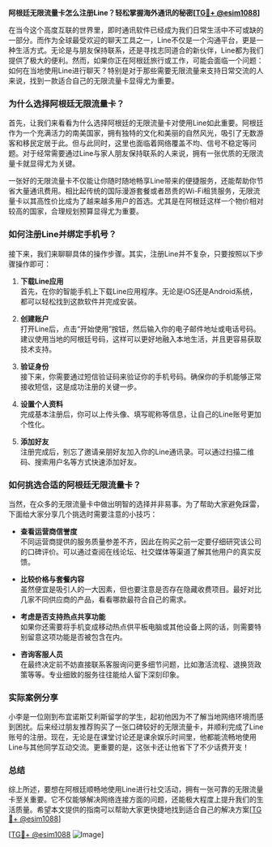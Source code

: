 **阿根廷无限流量卡怎么注册Line？轻松掌握海外通讯的秘密[[TG💪+ @esim1088](https://t.me/s/esim1088)]**

在当今这个高度互联的世界里，即时通讯软件已经成为我们日常生活中不可或缺的一部分。而作为全球最受欢迎的聊天工具之一，Line不仅是一个沟通平台，更是一种生活方式。无论是与朋友保持联系，还是寻找志同道合的新伙伴，Line都为我们提供了极大的便利。然而，如果你正在阿根廷旅行或工作，可能会面临一个问题：如何在当地使用Line进行聊天？特别是对于那些需要无限流量来支持日常交流的人来说，找到一款适合自己的无限流量卡显得尤为重要。

### 为什么选择阿根廷无限流量卡？

首先，让我们来看看为什么选择阿根廷的无限流量卡对使用Line如此重要。阿根廷作为一个充满活力的南美国家，拥有独特的文化和美丽的自然风光，吸引了无数游客和移民定居于此。但与此同时，这里也面临着网络覆盖不均、信号不稳定等问题。对于经常需要通过Line与家人朋友保持联系的人来说，拥有一张优质的无限流量卡就显得尤为关键。

一张好的无限流量卡不仅能让你随时随地畅享Line带来的便捷服务，还能帮助你节省大量通讯费用。相比起传统的国际漫游套餐或者昂贵的Wi-Fi租赁服务，无限流量卡以其高性价比成为了越来越多用户的首选。尤其是在阿根廷这样一个物价相对较高的国家，合理规划预算显得尤为重要。

### 如何注册Line并绑定手机号？

接下来，我们来聊聊具体的操作步骤。其实，注册Line并不复杂，只要按照以下步骤操作即可：

1. **下载Line应用**  
   首先，在你的智能手机上下载Line应用程序。无论是iOS还是Android系统，都可以轻松找到这款软件并完成安装。

2. **创建账户**  
   打开Line后，点击“开始使用”按钮，然后输入你的电子邮件地址或电话号码。建议使用当地的阿根廷号码，这样可以更好地融入本地生活，并且更容易获取技术支持。

3. **验证身份**  
   接下来，你需要通过短信验证码来验证你的手机号码。确保你的手机能够正常接收短信，这是成功注册的关键一步。

4. **设置个人资料**  
   完成基本注册后，你可以上传头像、填写昵称等信息，让自己的Line账号更加个性化。

5. **添加好友**  
   注册完成后，别忘了邀请亲朋好友加入你的Line通讯录。可以通过扫描二维码、搜索用户名等方式快速添加好友。

### 如何挑选合适的阿根廷无限流量卡？

当然，在众多的无限流量卡中做出明智的选择并非易事。为了帮助大家避免踩雷，下面给大家分享几个挑选时需要注意的小技巧：

- **查看运营商信誉度**  
  不同运营商提供的服务质量参差不齐，因此在购买之前一定要仔细研究该公司的口碑评价。可以通过查阅在线论坛、社交媒体等渠道了解其他用户的真实反馈。

- **比较价格与套餐内容**  
  虽然便宜是吸引人的一大因素，但也要注意是否存在隐藏收费项目。最好对比几家不同供应商的产品，看看哪款最符合自己的需求。

- **考虑是否支持热点共享功能**  
  如果你还需要将手机变成移动热点供平板电脑或其他设备上网的话，则需要特别留意这项功能是否被包含在内。

- **咨询客服人员**  
  在最终决定前不妨直接联系客服询问更多细节问题，比如激活流程、退换货政策等等。专业细致的服务往往能给人留下深刻印象。

### 实际案例分享

小李是一位刚到布宜诺斯艾利斯留学的学生，起初他因为不了解当地网络环境而感到困扰。后来经过朋友推荐购买了一张口碑较好的无限流量卡，并顺利完成了Line账号的注册。现在，无论是在课堂讨论还是课余娱乐时间里，他都能流畅地使用Line与其他同学互动交流。更重要的是，这张卡还让他省下了不少话费开支！

### 总结

综上所述，要想在阿根廷顺畅地使用Line进行社交活动，拥有一张可靠的无限流量卡至关重要。它不仅能够解决网络连接方面的问题，还能极大程度上提升我们的生活质量。希望本文提供的指南可以帮助大家更快捷地找到适合自己的解决方案[[TG💪+ @esim1088](https://t.me/s/esim1088)] 

[[TG💪+ @esim1088](https://t.me/s/esim1088) ![Image](https://i.postimg.cc/4NQfJmqS/Snipaste-2025-05-13-00-14-12.png)]